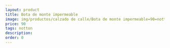 ```yaml
---
layout: product
title: Bota de monte impermeable
image: img/productos/calzado de calle/Bota de monte impermeable=90=notton.webp
price: 90
tags: notton
description: 
order: 0
---
```

